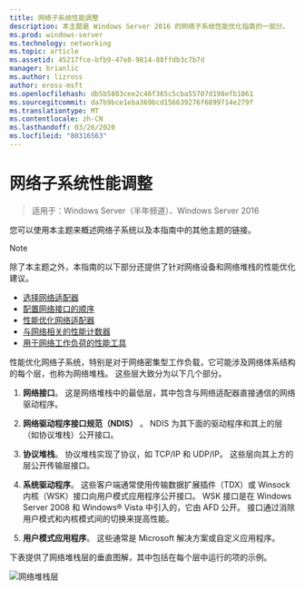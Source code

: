 ```yaml
---
title: 网络子系统性能调整
description: 本主题是 Windows Server 2016 的网络子系统性能优化指南的一部分。
ms.prod: windows-server
ms.technology: networking
ms.topic: article
ms.assetid: 45217fce-bfb9-47e8-9814-88ffdb3c7b7d
manager: brianlic
ms.author: lizross
author: eross-msft
ms.openlocfilehash: db5b5803cee2c46f365c5cba55707d198efb1861
ms.sourcegitcommit: da7b9bce1eba369bcd156639276f6899714e279f
ms.translationtype: MT
ms.contentlocale: zh-CN
ms.lasthandoff: 03/26/2020
ms.locfileid: "80316563"
---
```

# <a name="network-subsystem-performance-tuning"></a>网络子系统性能调整

>适用于：Windows Server（半年频道）、Windows Server 2016

您可以使用本主题来概述网络子系统以及本指南中的其他主题的链接。

>[!NOTE]
>除了本主题之外，本指南的以下部分还提供了针对网络设备和网络堆栈的性能优化建议。
> - [选择网络适配器](net-sub-choose-nic.md)
> - [配置网络接口的顺序](net-sub-interface-metric.md)
> - [性能优化网络适配器](net-sub-performance-tuning-nics.md)
> - [与网络相关的性能计数器](net-sub-performance-counters.md)
> - [用于网络工作负荷的性能工具](net-sub-performance-tools.md)

性能优化网络子系统，特别是对于网络密集型工作负载，它可能涉及网络体系结构的每个层，也称为网络堆栈。 这些层大致分为以下几个部分。

1. **网络接口**。 这是网络堆栈中的最低层，其中包含与网络适配器直接通信的网络驱动程序。

2. **网络驱动程序接口规范（NDIS）** 。 NDIS 为其下面的驱动程序和其上的层（如协议堆栈）公开接口。
  
3. **协议堆栈**。 协议堆栈实现了协议，如 TCP/IP 和 UDP/IP。 这些层向其上方的层公开传输层接口。
  
4. **系统驱动程序**。 这些客户端通常使用传输数据扩展插件（TDX）或 Winsock 内核（WSK）接口向用户模式应用程序公开接口。 WSK 接口是在 Windows Server 2008 和 Windows&reg; Vista 中引入的，它由 AFD 公开。 接口通过消除用户模式和内核模式间的切换来提高性能。
  
5. **用户模式应用程序**。 这些通常是 Microsoft 解决方案或自定义应用程序。

下表提供了网络堆栈层的垂直图解，其中包括在每个层中运行的项的示例。  

![网络堆栈层](../../media/Network-Subsystem/network-layers.jpg)

